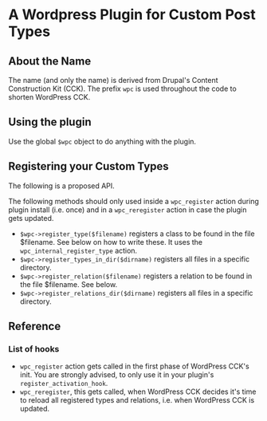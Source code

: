 A Wordpress Plugin for Custom Post Types
========================================

About the Name
--------------

The name (and only the name) is derived from Drupal's Content Construction Kit (CCK).
The prefix `wpc` is used throughout the code to shorten WordPress CCK.

Using the plugin
----------------

Use the global `$wpc` object to do anything with the plugin.


Registering your Custom Types
-----------------------------

The following is a proposed API.

The following methods should only used inside a `wpc_register` action during plugin install (i.e. once) and in a `wpc_reregister` action in case the plugin gets updated.

* `$wpc->register_type($filename)` registers a class to be found in the file
$filename. See below on how to write these.
It uses the `wpc_internal_register_type` action.
* `$wpc->register_types_in_dir($dirname)` registers all files in a specific directory.
* `$wpc->register_relation($filename)` registers a relation to be found in the
file $filename. See below.
* `$wpc->register_relations_dir($dirname)` registers all files in a specific directory.



Reference
---------

### List of hooks
* `wpc_register` action gets called in the first phase of WordPress CCK's init.
You are strongly advised, to only use it in your plugin's `register_activation_hook`.
* `wpc_reregister`, this gets called, when WordPress CCK decides it's time to reload all registered types and relations, i.e. when WordPress CCK is updated.

